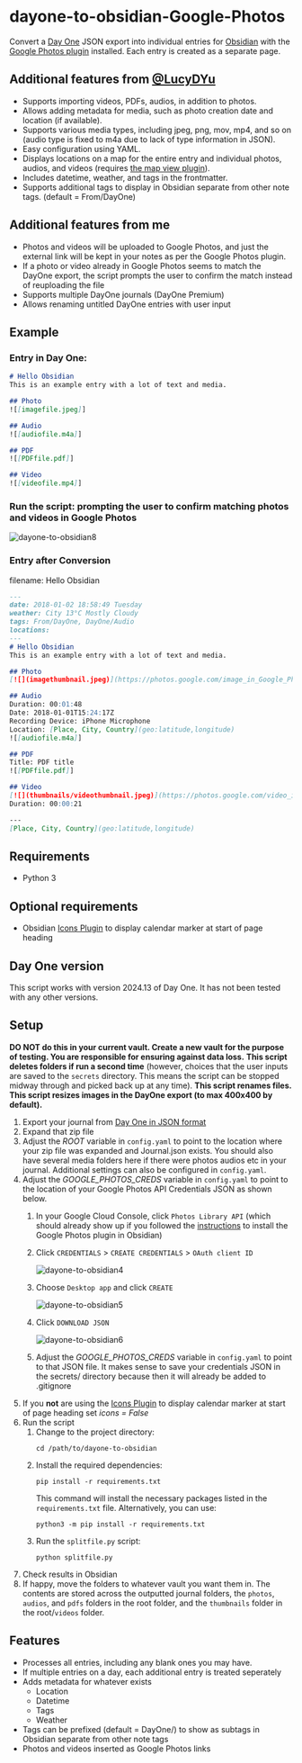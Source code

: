 # dayone-to-obsidian-Google-Photos
Convert a [Day One](https://dayoneapp.com/) JSON export into individual entries for [Obsidian](https://obsidian.md) with the [Google Photos plugin](https://forum.obsidian.md/t/google-photos-integration-for-obsidian/51062) installed. Each entry is created as a separate page. 

## Additional features from [@LucyDYu](https://github.com/LucyDYu/dayone-to-obsidian)
* Supports importing videos, PDFs, audios, in addition to photos.
* Allows adding metadata for media, such as photo creation date and location (if available).
* Supports various media types, including jpeg, png, mov, mp4, and so on (audio type is fixed to m4a due to lack of type information in JSON).
* Easy configuration using YAML.
* Displays locations on a map for the entire entry and individual photos, audios, and videos (requires [the map view plugin](https://github.com/esm7/obsidian-map-view)).
* Includes datetime, weather, and tags in the frontmatter.
* Supports additional tags to display in Obsidian separate from other note tags. (default = From/DayOne)

## Additional features from me
* Photos and videos will be uploaded to Google Photos, and just the external link will be kept in your notes as per the Google Photos plugin.
* If a photo or video already in Google Photos seems to match the DayOne export, the script prompts the user to confirm the match instead of reuploading the file
* Supports multiple DayOne journals (DayOne Premium)
* Allows renaming untitled DayOne entries with user input

## Example 
### Entry in Day One:
```markdown
# Hello Obsidian
This is an example entry with a lot of text and media.

## Photo
![[imagefile.jpeg]]

## Audio
![[audiofile.m4a]]

## PDF
![[PDFfile.pdf]]

## Video
![[videofile.mp4]]

```
### Run the script: prompting the user to confirm matching photos and videos in Google Photos
![dayone-to-obsidian8](https://github.com/ezratock/dayone-to-obsidian-Google-Photos/assets/41342771/4c06c125-eaeb-461e-8638-dd5ecfc7b6fc)

### Entry after Conversion
filename: Hello Obsidian
```markdown
---
date: 2018-01-02 18:58:49 Tuesday
weather: City 13°C Mostly Cloudy
tags: From/DayOne, DayOne/Audio
locations: 
---
# Hello Obsidian
This is an example entry with a lot of text and media.

## Photo
[![](imagethumbnail.jpeg)](https://photos.google.com/image_in_Google_Photos)

## Audio
Duration: 00:01:48
Date: 2018-01-01T15:24:17Z
Recording Device: iPhone Microphone
Location: [Place, City, Country](geo:latitude,longitude)
![[audiofile.m4a]]

## PDF
Title: PDF title
![[PDFfile.pdf]]

## Video
[![](thumbnails/videothumbnail.jpeg)](https://photos.google.com/video_in_Google_Photos)
Duration: 00:00:21

---
[Place, City, Country](geo:latitude,longitude)

```

## Requirements
* Python 3

## Optional requirements
* Obsidian [Icons Plugin](https://github.com/visini/obsidian-icons-plugin) to display calendar marker at start of page heading

## Day One version
This script works with version 2024.13 of Day One. It has not been tested with any other versions.

## Setup

**DO NOT do this in your current vault. Create a new vault for the purpose of testing. You are responsible for ensuring against data loss.**
**This script deletes folders if run a second time** (however, choices that the user inputs are saved to the `secrets` directory. This means the script can be stopped midway through and picked back up at any time).
**This script renames files.**
**This script resizes images in the DayOne export (to max 400x400 by default).**
1. Export your journal from [Day One in JSON format](https://help.dayoneapp.com/en/articles/440668-exporting-entries) 
2. Expand that zip file
3. Adjust the *ROOT* variable in `config.yaml` to point to the location where your zip file was expanded and Journal.json exists. You should also have several media folders here if there were photos audios etc in your journal. Additional settings can also be configured in `config.yaml`.
4. Adjust the *GOOGLE_PHOTOS_CREDS* variable in `config.yaml` to point to the location of your Google Photos API Credentials JSON as shown below.
   1. In your Google Cloud Console, click `Photos Library API` (which should already show up if you followed the [instructions](https://github.com/alangrainger/obsidian-google-photos/blob/main/docs/Setup.md) to install the Google Photos plugin in Obsidian)
   2. Click `CREDENTIALS` > `CREATE CREDENTIALS` > `OAuth client ID`

      ![dayone-to-obsidian4](https://github.com/ezratock/dayone-to-obsidian-Google-Photos/assets/41342771/1cc832be-5a5f-430c-b380-5c255528a588)
   4. Choose `Desktop app` and click `CREATE`

      ![dayone-to-obsidian5](https://github.com/ezratock/dayone-to-obsidian-Google-Photos/assets/41342771/1599a723-299e-4706-ac34-e6eca7642f58)
   6. Click `DOWNLOAD JSON`

      ![dayone-to-obsidian6](https://github.com/ezratock/dayone-to-obsidian-Google-Photos/assets/41342771/786abd33-7877-4fde-840c-8481e008101e)
   8. Adjust the *GOOGLE_PHOTOS_CREDS* variable in `config.yaml` to point to that JSON file. It makes sense to save your credentials JSON in the secrets/ directory because then it will already be added to .gitignore
5. If you **not** are using the [Icons Plugin](https://github.com/visini/obsidian-icons-plugin) to display calendar marker at start of page heading set *icons = False*
6. Run the script
   1. Change to the project directory:
      ```
      cd /path/to/dayone-to-obsidian
      ```
   2. Install the required dependencies:
      ```shell
      pip install -r requirements.txt
      ```
      This command will install the necessary packages listed in the `requirements.txt` file. Alternatively, you can use:
      ```shell
      python3 -m pip install -r requirements.txt
      ```
   3. Run the `splitfile.py` script:
      ```shell
      python splitfile.py
      ```
7. Check results in Obsidian
8. If happy, move the folders to whatever vault you want them in. The contents are stored across the outputted journal folders, the `photos`, `audios`, and `pdfs` folders in the root folder, and the `thumbnails` folder in the root/`videos` folder.

## Features
* Processes all entries, including any blank ones you may have.
* If multiple entries on a day, each additional entry is treated seperately
* Adds metadata for whatever exists
   * Location 
   * Datetime
   * Tags
   * Weather
* Tags can be prefixed (default = DayOne/) to show as subtags in Obsidian separate from other note tags
* Photos and videos inserted as Google Photos links
